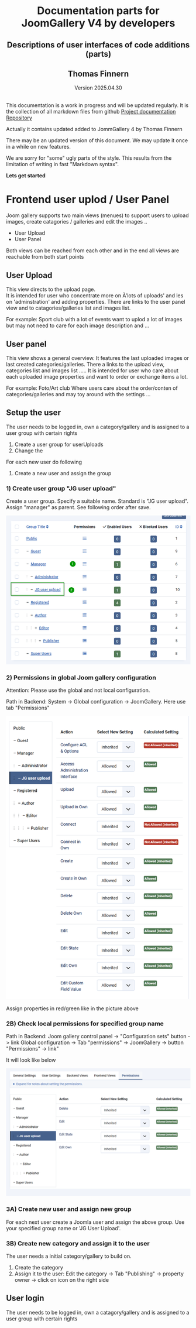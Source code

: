 
# <center>Documentation parts for JoomGallery V4 by developers</center>
## **<center>Descriptions of user interfaces of code additions (parts)</center>**

## <center>Thomas Finnern</center>

<center>Version 2025.04.30</center><br>

This documentation is a work in progress and will be updated regularly. 
It is the collection of all markdown files from github
[Project documentation Repository](https://github.com/ThomasFinnern/JoomGallery_fith_dev/tree/main/.jg_dev_doc/jg_4x) 

Actually it contains updated added to JommGallery 4 by Thomas Finnern
 
There may be an updated version of this document. 
We may update it once in a while on new features. 

We are sorry for "some" ugly parts of the style. This results from the limitation of writing in fast "Markdown syntax".

**Lets get started**

# Frontend user uplod / User Panel 

Joom gallery supports two main views (menues) to support users to upload images, create catagories / galleries and edit the images ..

* User Upload
* User Panel

Both views can be reached from each other and in the end all views are reachable from both start points

## User Upload

This view directs to the upload page.  
It is intended for user who concentrate more on Ä'lots of uploads' and les on 'adminstration' and adding properties. There are links to the user panel view and to catagories/galleries list and images list. 

For example: Sport club with a lot of events want to uplod a lot of images but may not need to care for each image description and ... 

## User panel 

This view shows a general overview. It features the last uploaded images or last created categories/galleries. There a links to the upload view, categories list and images list .....
It is intended for user who care about each uploaded image properties and want to order or exchange items a lot.

For example: Foto/Art club Where users care about the order/conten of categories/galleries and may toy around with the settings ...



## Setup the user

The user needs to be logged in, own a category/gallery and is assigned to a user group with certain rights

1) Create a user group for userUploads
2) Change the 

For each new user do following
1) Create a new user and assign the group


### 1) Create user group "JG user upload"

Create a user group. Specify a suitable name. Standard is "JG user upload". Assign "manager" as parent. See following order after save. 

![User group order](https://github.com/ThomasFinnern/JoomGallery_fith_dev/blob/d48f878ac445ed786f4896f6fbb345826a4e2ca8/.jg_dev_doc/jg_4x/images/site.UserUpload/user.upload.group.order.en.png "User group order")

### 2) Permissions in global Joom gallery configuration

Attention: Please use the global and not local configuration.

Path in Backend: System -> Global configuration -> JoomGallery. Here use tab "Permissions"

![List of system permissions](https://github.com/ThomasFinnern/JoomGallery_fith_dev/blob/d48f878ac445ed786f4896f6fbb345826a4e2ca8/.jg_dev_doc/jg_4x/images/site.UserUpload/system.permissions.en.png "List of system permissions")

Assign properties in red/green like in the picture above

### 2B) Check local permissions for specified group name

Path in Backend: Joom gallery control panel -> "Configuration sets" button -> link Global configuration -> Tab "permissions" -> JoomGallery -> button "Permissions" -> link"

It will look like below

![List of joom gallery permissions](https://github.com/ThomasFinnern/JoomGallery_fith_dev/blob/d48f878ac445ed786f4896f6fbb345826a4e2ca8/.jg_dev_doc/jg_4x/images/site.UserUpload/jg.permissions.en.png "List of joom gallery permissions")

### 3A) Create new user and assign new group 

For each next user create a Joomla user and assign the above group. Use your specified group name or 'JG User Upload'. 

### 3B) Create new category and assign it to the user

The user needs a initial category/gallery to build on.
1) Create the category  
2) Assign it to the user: Edit the category -> Tab "Publishing" -> property owner -> click on icon on the right side

## User login

The user needs to be logged in, own a catagory/gallery and is assigned to a user group with certain rights













